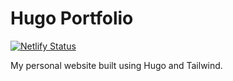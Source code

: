 # Hugo Portfolio

[![Netlify Status](https://api.netlify.com/api/v1/badges/4704ec81-c01c-4a11-9c6f-c97495605a86/deploy-status)](https://app.netlify.com/sites/chenningg/deploys)

My personal website built using Hugo and Tailwind.